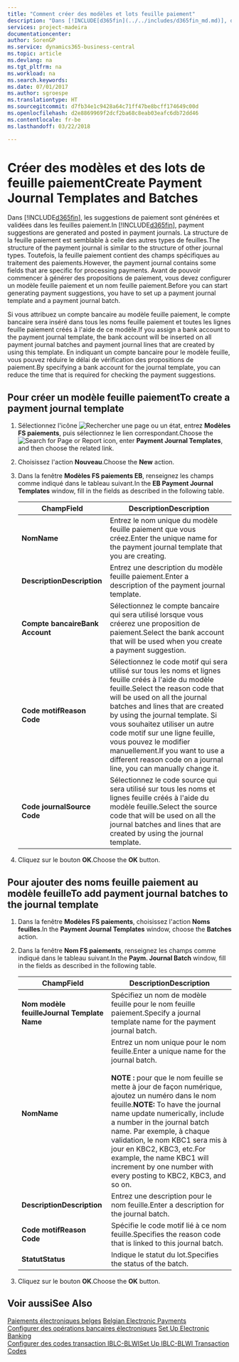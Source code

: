 ```yaml
---
title: "Comment créer des modèles et lots feuille paiement"
description: "Dans [!INCLUDE[d365fin](../../includes/d365fin_md.md)], des propositions de paiement sont générées et validées dans les feuilles paiement. La structure de la feuille paiement est semblable à celle des autres types de feuilles."
services: project-madeira
documentationcenter: 
author: SorenGP
ms.service: dynamics365-business-central
ms.topic: article
ms.devlang: na
ms.tgt_pltfrm: na
ms.workload: na
ms.search.keywords: 
ms.date: 07/01/2017
ms.author: sgroespe
ms.translationtype: HT
ms.sourcegitcommit: d7fb34e1c9428a64c71ff47be8bcff174649c00d
ms.openlocfilehash: d2e8869969f2dcf2ba68c8eab03eafc6db72dd46
ms.contentlocale: fr-be
ms.lasthandoff: 03/22/2018

---
```

# <a name="create-payment-journal-templates-and-batches"></a><span data-ttu-id="94a39-104">Créer des modèles et des lots de feuille paiement</span><span class="sxs-lookup"><span data-stu-id="94a39-104">Create Payment Journal Templates and Batches</span></span>
<span data-ttu-id="94a39-105">Dans [!INCLUDE[d365fin](../../includes/d365fin_md.md)], les suggestions de paiement sont générées et validées dans les feuilles paiement.</span><span class="sxs-lookup"><span data-stu-id="94a39-105">In [!INCLUDE[d365fin](../../includes/d365fin_md.md)], payment suggestions are generated and posted in payment journals.</span></span> <span data-ttu-id="94a39-106">La structure de la feuille paiement est semblable à celle des autres types de feuilles.</span><span class="sxs-lookup"><span data-stu-id="94a39-106">The structure of the payment journal is similar to the structure of other journal types.</span></span> <span data-ttu-id="94a39-107">Toutefois, la feuille paiement contient des champs spécifiques au traitement des paiements.</span><span class="sxs-lookup"><span data-stu-id="94a39-107">However, the payment journal contains some fields that are specific for processing payments.</span></span> <span data-ttu-id="94a39-108">Avant de pouvoir commencer à générer des propositions de paiement, vous devez configurer un modèle feuille paiement et un nom feuille paiement.</span><span class="sxs-lookup"><span data-stu-id="94a39-108">Before you can start generating payment suggestions, you have to set up a payment journal template and a payment journal batch.</span></span>  

<span data-ttu-id="94a39-109">Si vous attribuez un compte bancaire au modèle feuille paiement, le compte bancaire sera inséré dans tous les noms feuille paiement et toutes les lignes feuille paiement créés à l'aide de ce modèle.</span><span class="sxs-lookup"><span data-stu-id="94a39-109">If you assign a bank account to the payment journal template, the bank account will be inserted on all payment journal batches and payment journal lines that are created by using this template.</span></span> <span data-ttu-id="94a39-110">En indiquant un compte bancaire pour le modèle feuille, vous pouvez réduire le délai de vérification des propositions de paiement.</span><span class="sxs-lookup"><span data-stu-id="94a39-110">By specifying a bank account for the journal template, you can reduce the time that is required for checking the payment suggestions.</span></span>  

## <a name="to-create-a-payment-journal-template"></a><span data-ttu-id="94a39-111">Pour créer un modèle feuille paiement</span><span class="sxs-lookup"><span data-stu-id="94a39-111">To create a payment journal template</span></span>  

1.  <span data-ttu-id="94a39-112">Sélectionnez l'icône ![Rechercher une page ou un état](../../media/ui-search/search_small.png "icône Rechercher une page ou un état"), entrez **Modèles FS paiements**, puis sélectionnez le lien correspondant.</span><span class="sxs-lookup"><span data-stu-id="94a39-112">Choose the ![Search for Page or Report](../../media/ui-search/search_small.png "Search for Page or Report icon") icon, enter **Payment Journal Templates**, and then choose the related link.</span></span>  
2.  <span data-ttu-id="94a39-113">Choisissez l'action **Nouveau**.</span><span class="sxs-lookup"><span data-stu-id="94a39-113">Choose the **New** action.</span></span>  
3.  <span data-ttu-id="94a39-114">Dans la fenêtre **Modèles FS paiements EB**, renseignez les champs comme indiqué dans le tableau suivant.</span><span class="sxs-lookup"><span data-stu-id="94a39-114">In the **EB Payment Journal Templates** window, fill in the fields as described in the following table.</span></span>  

    |<span data-ttu-id="94a39-115">Champ</span><span class="sxs-lookup"><span data-stu-id="94a39-115">Field</span></span>|<span data-ttu-id="94a39-116">Description</span><span class="sxs-lookup"><span data-stu-id="94a39-116">Description</span></span>|  
    |---------------------------------|---------------------------------------|  
    |<span data-ttu-id="94a39-117">**Nom**</span><span class="sxs-lookup"><span data-stu-id="94a39-117">**Name**</span></span>|<span data-ttu-id="94a39-118">Entrez le nom unique du modèle feuille paiement que vous créez.</span><span class="sxs-lookup"><span data-stu-id="94a39-118">Enter the unique name for the payment journal template that you are creating.</span></span>|  
    |<span data-ttu-id="94a39-119">**Description**</span><span class="sxs-lookup"><span data-stu-id="94a39-119">**Description**</span></span>|<span data-ttu-id="94a39-120">Entrez une description du modèle feuille paiement.</span><span class="sxs-lookup"><span data-stu-id="94a39-120">Enter a description of the payment journal template.</span></span>|  
    |<span data-ttu-id="94a39-121">**Compte bancaire**</span><span class="sxs-lookup"><span data-stu-id="94a39-121">**Bank Account**</span></span>|<span data-ttu-id="94a39-122">Sélectionnez le compte bancaire qui sera utilisé lorsque vous créerez une proposition de paiement.</span><span class="sxs-lookup"><span data-stu-id="94a39-122">Select the bank account that will be used when you create a payment suggestion.</span></span>|  
    |<span data-ttu-id="94a39-123">**Code motif**</span><span class="sxs-lookup"><span data-stu-id="94a39-123">**Reason Code**</span></span>|<span data-ttu-id="94a39-124">Sélectionnez le code motif qui sera utilisé sur tous les noms et lignes feuille créés à l'aide du modèle feuille.</span><span class="sxs-lookup"><span data-stu-id="94a39-124">Select the reason code that will be used on all the journal batches and lines that are created by using the journal template.</span></span> <span data-ttu-id="94a39-125">Si vous souhaitez utiliser un autre code motif sur une ligne feuille, vous pouvez le modifier manuellement.</span><span class="sxs-lookup"><span data-stu-id="94a39-125">If you want to use a different reason code on a journal line, you can manually change it.</span></span>|  
    |<span data-ttu-id="94a39-126">**Code journal**</span><span class="sxs-lookup"><span data-stu-id="94a39-126">**Source Code**</span></span>|<span data-ttu-id="94a39-127">Sélectionnez le code source qui sera utilisé sur tous les noms et lignes feuille créés à l'aide du modèle feuille.</span><span class="sxs-lookup"><span data-stu-id="94a39-127">Select the source code that will be used on all the journal batches and lines that are created by using the journal template.</span></span>|  

4.  <span data-ttu-id="94a39-128">Cliquez sur le bouton **OK**.</span><span class="sxs-lookup"><span data-stu-id="94a39-128">Choose the **OK** button.</span></span>  

## <a name="to-add-payment-journal-batches-to-the-journal-template"></a><span data-ttu-id="94a39-129">Pour ajouter des noms feuille paiement au modèle feuille</span><span class="sxs-lookup"><span data-stu-id="94a39-129">To add payment journal batches to the journal template</span></span>  

1.  <span data-ttu-id="94a39-130">Dans la fenêtre **Modèles FS paiements**, choisissez l'action **Noms feuilles**.</span><span class="sxs-lookup"><span data-stu-id="94a39-130">In the **Payment Journal Templates** window, choose the **Batches** action.</span></span>  
2.  <span data-ttu-id="94a39-131">Dans la fenêtre **Nom FS paiements**, renseignez les champs comme indiqué dans le tableau suivant.</span><span class="sxs-lookup"><span data-stu-id="94a39-131">In the **Paym. Journal Batch** window, fill in the fields as described in the following table.</span></span>  

    |<span data-ttu-id="94a39-132">Champ</span><span class="sxs-lookup"><span data-stu-id="94a39-132">Field</span></span>|<span data-ttu-id="94a39-133">Description</span><span class="sxs-lookup"><span data-stu-id="94a39-133">Description</span></span>|  
    |---------------------------------|---------------------------------------|  
    |<span data-ttu-id="94a39-134">**Nom modèle feuille**</span><span class="sxs-lookup"><span data-stu-id="94a39-134">**Journal Template Name**</span></span>|<span data-ttu-id="94a39-135">Spécifiez un nom de modèle feuille pour le nom feuille paiement.</span><span class="sxs-lookup"><span data-stu-id="94a39-135">Specify a journal template name for the payment journal batch.</span></span>|  
    |<span data-ttu-id="94a39-136">**Nom**</span><span class="sxs-lookup"><span data-stu-id="94a39-136">**Name**</span></span>|<span data-ttu-id="94a39-137">Entrez un nom unique pour le nom feuille.</span><span class="sxs-lookup"><span data-stu-id="94a39-137">Enter a unique name for the journal batch.</span></span><br /><br /> <span data-ttu-id="94a39-138">**NOTE :** pour que le nom feuille se mette à jour de façon numérique, ajoutez un numéro dans le nom feuille.</span><span class="sxs-lookup"><span data-stu-id="94a39-138">**NOTE:** To have the journal name update numerically, include a number in the journal batch name.</span></span> <span data-ttu-id="94a39-139">Par exemple, à chaque validation, le nom KBC1 sera mis à jour en KBC2, KBC3, etc.</span><span class="sxs-lookup"><span data-stu-id="94a39-139">For example, the name KBC1 will increment by one number with every posting to KBC2, KBC3, and so on.</span></span>|  
    |<span data-ttu-id="94a39-140">**Description**</span><span class="sxs-lookup"><span data-stu-id="94a39-140">**Description**</span></span>|<span data-ttu-id="94a39-141">Entrez une description pour le nom feuille.</span><span class="sxs-lookup"><span data-stu-id="94a39-141">Enter a description for the journal batch.</span></span>|  
    |<span data-ttu-id="94a39-142">**Code motif**</span><span class="sxs-lookup"><span data-stu-id="94a39-142">**Reason Code**</span></span>|<span data-ttu-id="94a39-143">Spécifie le code motif lié à ce nom feuille.</span><span class="sxs-lookup"><span data-stu-id="94a39-143">Specifies the reason code that is linked to this journal batch.</span></span>|  
    |<span data-ttu-id="94a39-144">**Statut**</span><span class="sxs-lookup"><span data-stu-id="94a39-144">**Status**</span></span>|<span data-ttu-id="94a39-145">Indique le statut du lot.</span><span class="sxs-lookup"><span data-stu-id="94a39-145">Specifies the status of the batch.</span></span>|  

3.  <span data-ttu-id="94a39-146">Cliquez sur le bouton **OK**.</span><span class="sxs-lookup"><span data-stu-id="94a39-146">Choose the **OK** button.</span></span>  

## <a name="see-also"></a><span data-ttu-id="94a39-147">Voir aussi</span><span class="sxs-lookup"><span data-stu-id="94a39-147">See Also</span></span>  
 <span data-ttu-id="94a39-148">[Paiements électroniques belges](belgian-electronic-payments.md) </span><span class="sxs-lookup"><span data-stu-id="94a39-148">[Belgian Electronic Payments](belgian-electronic-payments.md) </span></span>  
 <span data-ttu-id="94a39-149">[Configurer des opérations bancaires électroniques](how-to-set-up-electronic-banking.md) </span><span class="sxs-lookup"><span data-stu-id="94a39-149">[Set Up Electronic Banking](how-to-set-up-electronic-banking.md) </span></span>  
 [<span data-ttu-id="94a39-150">Configurer des codes transaction IBLC-BLWI</span><span class="sxs-lookup"><span data-stu-id="94a39-150">Set Up IBLC-BLWI Transaction Codes</span></span>](how-to-set-up-iblc-blwi-transaction-codes.md)

